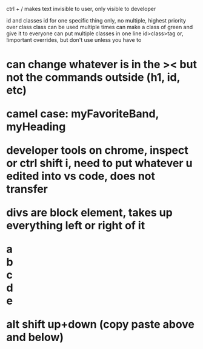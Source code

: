
ctrl + / makes text invisible to user, only visible to developer

id and classes
id for one specific thing only, no multiple, highest priority over class
class can be used multiple times
can make a class of green and give it to everyone
can put multiple classes in one line
id>class>tag
or, !important overrides, but don't use unless you have to

<h1 id="myHeading"></h1>
<h1 class="headings">

can change whatever is in the >< but not the commands outside (h1, id, etc)

camel case: myFavoriteBand, myHeading

developer tools on chrome, inspect or ctrl shift i, need to put whatever u edited into vs code, does not transfer

divs are block element, takes up everything left or right of it




<div class="container">
  <div class="col-sm-4">a</div>
  <div class="col-sm-4">b</div>
  <div class="col-sm-4">c</div>
    <div class="row"></div>
      <div class="col-sm-6">d</div>
      <div class="col-sm-6">e</div>
</div>

alt shift up+down (copy paste above and below)